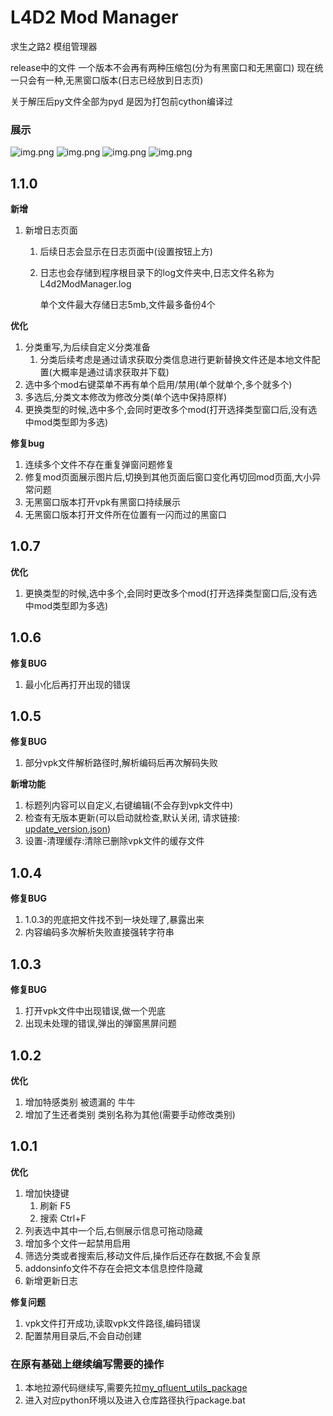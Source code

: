 # L4D2 Mod Manager

求生之路2 模组管理器

release中的文件
一个版本不会再有两种压缩包(分为有黑窗口和无黑窗口)
现在统一只会有一种,无黑窗口版本(日志已经放到日志页)

关于解压后py文件全部为pyd 是因为打包前cython编译过

### 展示

![img.png](readme_pic/mod页面.png)
![img.png](readme_pic/mod页面选中mod.png)
![img.png](readme_pic/mod页面右键菜单.png)
![img.png](readme_pic/设置页.png)

## 1.1.0

**新增**
1. 新增日志页面
   1. 后续日志会显示在日志页面中(设置按钮上方)
   2. 日志也会存储到程序根目录下的log文件夹中,日志文件名称为L4d2ModManager.log
      
      单个文件最大存储日志5mb,文件最多备份4个


**优化**
1. 分类重写,为后续自定义分类准备
   1. 分类后续考虑是通过请求获取分类信息进行更新替换文件还是本地文件配置(大概率是通过请求获取并下载)
2. 选中多个mod右键菜单不再有单个启用/禁用(单个就单个,多个就多个)
3. 多选后,分类文本修改为修改分类(单个选中保持原样)
4. 更换类型的时候,选中多个,会同时更改多个mod(打开选择类型窗口后,没有选中mod类型即为多选)

**修复bug**
1. 连续多个文件不存在重复弹窗问题修复
2. 修复mod页面展示图片后,切换到其他页面后窗口变化再切回mod页面,大小异常问题
3. 无黑窗口版本打开vpk有黑窗口持续展示
4. 无黑窗口版本打开文件所在位置有一闪而过的黑窗口

## 1.0.7

**优化**

1. 更换类型的时候,选中多个,会同时更改多个mod(打开选择类型窗口后,没有选中mod类型即为多选)

## 1.0.6

**修复BUG**

1. 最小化后再打开出现的错误

## 1.0.5

**修复BUG**

1. 部分vpk文件解析路径时,解析编码后再次解码失败

**新增功能**

1. 标题列内容可以自定义,右键编辑(不会存到vpk文件中)
2. 检查有无版本更新(可以启动就检查,默认关闭,
   请求链接: [update_version.json](https://fdklgbh.github.io/L4D2-Mod-Manager/update_version.json))
3. 设置-清理缓存:清除已删除vpk文件的缓存文件

## 1.0.4

**修复BUG**

1. 1.0.3的兜底把文件找不到一块处理了,暴露出来
2. 内容编码多次解析失败直接强转字符串

## 1.0.3

**修复BUG**

1. 打开vpk文件中出现错误,做一个兜底
2. 出现未处理的错误,弹出的弹窗黑屏问题

## 1.0.2

**优化**

1. 增加特感类别
   被遗漏的 牛牛
2. 增加了生还者类别
   类别名称为其他(需要手动修改类别)

## 1.0.1

**优化**

1. 增加快捷键
    1. 刷新 F5
    2. 搜索 Ctrl+F
2. 列表选中其中一个后,右侧展示信息可拖动隐藏
3. 增加多个文件一起禁用启用
4. 筛选分类或者搜索后,移动文件后,操作后还存在数据,不会复原
5. addonsinfo文件不存在会把文本信息控件隐藏
6. 新增更新日志

**修复问题**

1. vpk文件打开成功,读取vpk文件路径,编码错误
2. 配置禁用目录后,不会自动创建

### 在原有基础上继续编写需要的操作

1. 本地拉源代码继续写,需要先拉[my_qfluent_utils_package](https://github.com/fdklgbh/my_qfluent_utils_package.git)
2. 进入对应python环境以及进入仓库路径执行package.bat